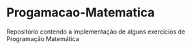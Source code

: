 # Progamacao-Matematica
Repositório contendo a implementação de alguns exercícios de Programação Matemática
